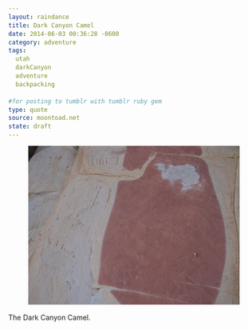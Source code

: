 ```yaml
---
layout: raindance 
title: Dark Canyon Camel
date: 2014-06-03 00:36:28 -0600
category: adventure
tags:
  utah
  darkCanyon
  adventure
  backpacking

#for posting to tumblr with tumblr ruby gem
type: quote
source: moontoad.net 
state: draft
---
```


<figure>
<img src="/grfx/adventure/theDarkCanyonCamel.jpg" alt="A rock in Dark Canyon with a cool color patern on it of a small white camel" title="Dark Canyon Camel"/>
</figure>

The Dark Canyon Camel. 
